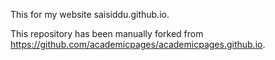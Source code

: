 This for my website saisiddu.github.io. 

This repository has been manually forked from https://github.com/academicpages/academicpages.github.io.
